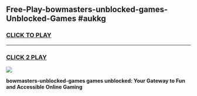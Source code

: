
## Free-Play-bowmasters-unblocked-games-Unblocked-Games #aukkg
<h3>
<a href="https://news.freeplayer.one?title=bowmasters-unblocked-games&ref=8M">CLICK TO PLAY</a></h3>
<hr>

<h3>
<a href="https://news.freeplayer.one?title=bowmasters-unblocked-games&ref=8M">CLICK 2 PLAY</a>
  
</h3>

<a href="https://news.freeplayer.one?title=bowmasters-unblocked-games&ref=8M"><img src="https://clearcache.store/games.png"></a>


**bowmasters-unblocked-games games unblocked: Your Gateway to Fun and Accessible Online Gaming**
